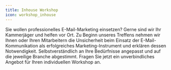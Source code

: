```yaml
---
title: Inhouse Workshop
icon: workshop_inhouse
---
```


Sie wollen professionelles E-Mail-Marketing einsetzen? Gerne sind wir Ihr Kammerjäger und helfen vor Ort. Zu Beginn unseres Treffens nehmen wir Ihnen oder Ihren Mitarbeitern die Unsicherheit beim Einsatz der E-Mail-Kommunikation als erfolgreiches Marketing-Instrument und erklären dessen Notwendigkeit. Selbstverständlich an Ihre Bedürfnisse angepasst und auf die jeweilige Branche abgestimmt. Fragen Sie jetzt ein unverbindliches Angebot für Ihren individuellen Workshop an.